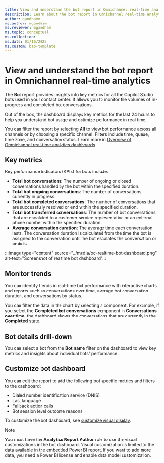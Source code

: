 ```yaml
---
title: View and understand the bot report in Omnichannel real-time analytics
description: Learn about the bot report in Omnichannel real-time analytics.
author: gandhamm
ms.author: mgandham
ms.reviewer: mgandham
ms.topic: conceptual 
ms.collection: 
ms.date: 01/16/2025
ms.custom: bap-template 
---
```


# View and understand the bot report in Omnichannel real-time analytics

The **Bot** report provides insights into key metrics for all the Copilot Studio bots used in your contact center. It allows you to monitor the volumes of in-progress and completed bot conversations.

Out of the box, the dashboard displays key metrics for the last 24 hours to help you understand bot usage and optimize performance in real time.

You can filter the report by selecting **All** to view bot performance across all channels or by choosing a specific channel. Filters include time, queue, time zone, and conversation status. Learn more in [Overview of Omnichannel real-time analytics dashboards](/dynamics365/customer-service/use/intro-realtime-analytics-dashboard#filter-information-displayed-on-dashboard).


## Key metrics

Key performance indicators (KPIs) for bots include:

- **Total bot conversations**: The number of ongoing or closed conversations handled by the bot within the specified duration.
- **Total bot ongoing conversations**: The number of conversations currently in progress.
- **Total bot completed conversations**: The number of conversations that are successfully resolved or end within the specified duration.
- **Total bot transferred conversations**: The number of bot conversations that are escalated to a customer service representative or an external phone number within the specified duration.
- **Average conversation duration**: The average time each conversation lasts. The conversation duration is calculated from the time the bot is assigned to the conversation until the bot escalates the conversation or ends it.

:::image type="content" source="../media/oc-realtime-bot-dashboard.png" alt-text="Screenshot of realtime bot dashboard"::: 

## Monitor trends

You can identify trends in real-time bot performance with interactive charts and reports such as conversations over time, average bot conversation duration, and conversations by status.

You can filter the data in the chart by selecting a component. For example, if you select the **Completed bot conversations** component in **Conversations over time**, the dashboard shows the conversations that are currently in the **Completed** state.

## Bot details drill-down

You can select a bot from the **Bot name** filter on the dashboard to view key metrics and insights about individual bots' performance.

## Customize bot dashboard

You can edit the report to add the following bot specific metrics and filters to the dashboard:

- Dialed number identification service (DNIS)
- Last language
- Fallback action calls
- Bot session level outcome reasons

To customize the bot dashboard, see [customize visual display](customize-agent-dashboard.md). 

> [!NOTE]
> You must have the **Analytics Report Author** role to use the visual customizations in the bot dashboard. Visual customization is limited to the data available in the embedded Power BI report. If you want to add more data, you need a Power BI license and enable data model customization.
